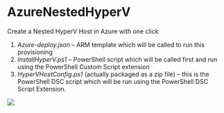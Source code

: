 # AzureNestedHyperV
Create a Nested HyperV Host in Azure with one click

1. *Azure-deploy.json* – ARM template which will be called to run this provisioning
1. *InstallHyperV.ps1* – PowerShell script which will be called first and run using the PowerShell Custom Script extension
1. *HyperVHostConfig.ps1* (actually packaged as a zip file) – this is the PowerShell DSC script which will be run using the PowerShell DSC Script Extension.

<a href="https://portal.azure.com/#create/Microsoft.Template/uri/https%3A%2F%2Fraw.githubusercontent.com%2Fpierreroman%2FLP4S5%2Fmaster%2FASR-Demo-Setup%2FAzureNestedHyperV-master%2Fazure-deploy.json" target="_blank">
    <img src="http://azuredeploy.net/deploybutton.png"/>
</a>
